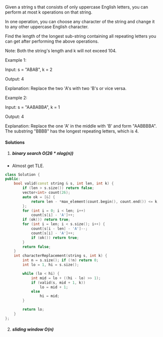 Given a string s that consists of only uppercase English letters, you can perform at most k operations on that string.

In one operation, you can choose any character of the string and change it to any other uppercase English character.

Find the length of the longest sub-string containing all repeating letters you can get after performing the above operations.

Note:
Both the string's length and k will not exceed 104.

Example 1:

Input:
s = "ABAB", k = 2

Output:
4

Explanation:
Replace the two 'A's with two 'B's or vice versa.
 

Example 2:

Input:
s = "AABABBA", k = 1

Output:
4

Explanation:
Replace the one 'A' in the middle with 'B' and form "AABBBBA".
The substring "BBBB" has the longest repeating letters, which is 4.


#### Solutions

1. ##### binary search O(26 * nlog(n))

- Almost get TLE.

```cpp
class Solution {
public:
    bool valid(const string & s, int len, int k) {
        if (len > s.size()) return false;
        vector<int> count(26);
        auto ok = [&] {
            return len - *max_element(count.begin(), count.end()) <= k;
        };
        for (int i = 0; i < len; i++)
            count[s[i] - 'A']++;
        if (ok()) return true;
        for (int i = len; i < s.size(); i++) {
            count[s[i - len] - 'A']--;
            count[s[i] - 'A']++;
            if (ok()) return true;
        }
        return false;
    }
    int characterReplacement(string s, int k) {
        int n = s.size(); if (!n) return 0;
        int lo = 1, hi = s.size();

        while (lo < hi) {
            int mid = lo + ((hi - lo) >> 1);
            if (valid(s, mid + 1, k))
                lo = mid + 1;
            else
                hi = mid;
        }

        return lo;
    }
};
```



2. ##### sliding window O(n)

```cpp

```